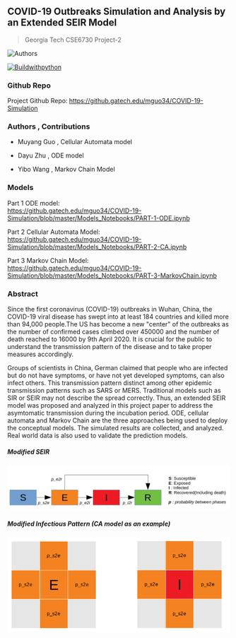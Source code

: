 ## COVID-19 Outbreaks Simulation and Analysis by an Extended SEIR Model

>Georgia Tech CSE6730 Project-2

![Authors](https://img.shields.io/badge/authors:-Muyang_Guo,_Dayu_Zhu,_Yibo_Wang-blue.svg)

[![Buildwithpython](https://img.shields.io/badge/Build--With--Python3-9cf?style=for-the-badge&logo=Python)](https://www.python.org/)


### Github Repo

Project Github Repo: https://github.gatech.edu/mguo34/COVID-19-Simulation

### Authors , Contributions

- Muyang Guo , Cellular Automata model

- Dayu Zhu , ODE model

- Yibo Wang , Markov Chain Model


### Models


Part 1 ODE model: <br>
https://github.gatech.edu/mguo34/COVID-19-Simulation/blob/master/Models_Notebooks/PART-1-ODE.ipynb

Part 2 Cellular Automata Model: <br>
https://github.gatech.edu/mguo34/COVID-19-Simulation/blob/master/Models_Notebooks/PART-2-CA.ipynb

Part 3 Markov Chain Model: <br>
https://github.gatech.edu/mguo34/COVID-19-Simulation/blob/master/Models_Notebooks/PART-3-MarkovChain.ipynb



### Abstract

Since the first coronavirus (COVID-19) outbreaks in Wuhan, China, the COVID-19 viral disease has swept into at least 184 countries and killed more than 94,000 people.The US has become a new "center" of the outbreaks as the number of confirmed cases climbed over 450000 and the number of death reached to 16000 by 9th April 2020. It is crucial for the public to understand the transmission pattern of the disease and to take proper measures accordingly. 

Groups of scientists in China, German claimed that people who are infected but do not have symptoms, or have not yet developed symptoms, can also infect others. This transmission pattern distinct among other epidemic transmission patterns such as SARS or MERS. Traditional models such as SIR or SEIR may not describe the spread correctly. Thus, an extended SEIR model was proposed and analyzed in this project paper to address the asymtomatic transmission during the incubation period.
ODE, cellular automata and Markov Chain are the three approaches being used to deploy the conceptual models. The simulated results are collected, and analyzed. Real world data is also used to validate the prediction models. 

##### Modified SEIR
![SEIR](README_figs/phasechange.png)
##### Modified Infectious Pattern (CA model as an example)
![SEIR](README_figs/infectiouspattern.png)
